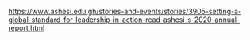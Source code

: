 https://www.ashesi.edu.gh/stories-and-events/stories/3905-setting-a-global-standard-for-leadership-in-action-read-ashesi-s-2020-annual-report.html
